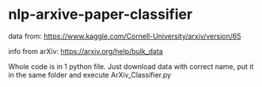 # nlp-arxive-paper-classifier

data from:
https://www.kaggle.com/Cornell-University/arxiv/version/65

info from arXiv:
https://arxiv.org/help/bulk_data

Whole code is in 1 python file. 
Just download data with correct name, put it in the same folder and execute ArXiv_Classifier.py
